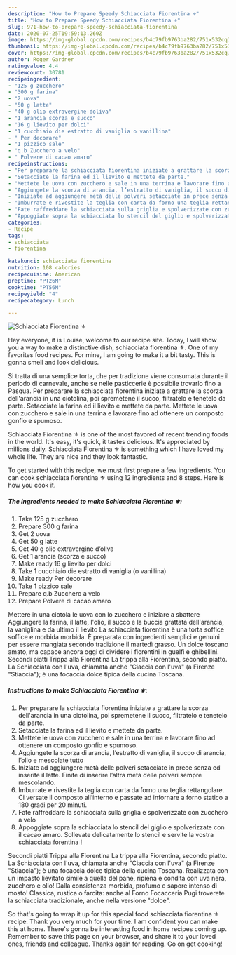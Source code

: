 ```yaml
---
description: "How to Prepare Speedy Schiacciata Fiorentina ⚜️"
title: "How to Prepare Speedy Schiacciata Fiorentina ⚜️"
slug: 971-how-to-prepare-speedy-schiacciata-fiorentina
date: 2020-07-25T19:59:13.260Z
image: https://img-global.cpcdn.com/recipes/b4c79fb9763ba282/751x532cq70/schiacciata-fiorentina-⚜️-recipe-main-photo.jpg
thumbnail: https://img-global.cpcdn.com/recipes/b4c79fb9763ba282/751x532cq70/schiacciata-fiorentina-⚜️-recipe-main-photo.jpg
cover: https://img-global.cpcdn.com/recipes/b4c79fb9763ba282/751x532cq70/schiacciata-fiorentina-⚜️-recipe-main-photo.jpg
author: Roger Gardner
ratingvalue: 4.4
reviewcount: 30781
recipeingredient:
- "125 g zucchero"
- "300 g farina"
- "2 uova"
- "50 g latte"
- "40 g olio extravergine doliva"
- "1 arancia scorza e succo"
- "16 g lievito per dolci"
- "1 cucchiaio die estratto di vaniglia o vanillina"
- " Per decorare"
- "1 pizzico sale"
- "q.b Zucchero a velo"
- " Polvere di cacao amaro"
recipeinstructions:
- "Per preparare la schiacciata fiorentina iniziate a grattare la scorza dell&#39;arancia in una ciotolina, poi spremetene il succo, filtratelo e tenetelo da parte."
- "Setacciate la farina ed il lievito e mettete da parte."
- "Mettete le uova con zucchero e sale in una terrina e lavorare fino ad ottenere un composto gonfio e spumoso."
- "Aggiungete la scorza di arancia, l’estratto di vaniglia, il succo di arancia, l’olio e mescolate tutto"
- "Iniziate ad aggiungere metà delle polveri setacciate in prece senza ed inserite il latte. Finite di inserire l’altra metà delle polveri sempre mescolando."
- "Imburrate e rivestite la teglia con carta da forno una teglia rettangolare. Ci versate il composto all’interno e passate ad infornare a forno statico a 180 gradi per 20 minuti."
- "Fate raffreddare la schiacciata sulla griglia e spolverizzate con zucchero a velo"
- "Appoggiate sopra la schiacciata lo stencil del giglio e spolverizzate con il cacao amaro. Sollevate delicatamente lo stencil e servite la vostra schiacciata forentina !"
categories:
- Recipe
tags:
- schiacciata
- fiorentina

katakunci: schiacciata fiorentina 
nutrition: 108 calories
recipecuisine: American
preptime: "PT26M"
cooktime: "PT56M"
recipeyield: "4"
recipecategory: Lunch

---
```



![Schiacciata Fiorentina ⚜️](https://img-global.cpcdn.com/recipes/b4c79fb9763ba282/751x532cq70/schiacciata-fiorentina-⚜️-recipe-main-photo.jpg)

Hey everyone, it is Louise, welcome to our recipe site. Today, I will show you a way to make a distinctive dish, schiacciata fiorentina ⚜️. One of my favorites food recipes. For mine, I am going to make it a bit tasty. This is gonna smell and look delicious.

Si tratta di una semplice torta, che per tradizione viene consumata durante il periodo di carnevale, anche se nelle pasticcerie è possibile trovarlo fino a Pasqua. Per preparare la schiacciata fiorentina iniziate a grattare la scorza dell&#39;arancia in una ciotolina, poi spremetene il succo, filtratelo e tenetelo da parte. Setacciate la farina ed il lievito e mettete da parte. Mettete le uova con zucchero e sale in una terrina e lavorare fino ad ottenere un composto gonfio e spumoso.

Schiacciata Fiorentina ⚜️ is one of the most favored of recent trending foods in the world. It's easy, it's quick, it tastes delicious. It's appreciated by millions daily. Schiacciata Fiorentina ⚜️ is something which I have loved my whole life. They are nice and they look fantastic.


To get started with this recipe, we must first prepare a few ingredients. You can cook schiacciata fiorentina ⚜️ using 12 ingredients and 8 steps. Here is how you cook it.

<!--inarticleads1-->

##### The ingredients needed to make Schiacciata Fiorentina ⚜️:

1. Take 125 g zucchero
1. Prepare 300 g farina
1. Get 2 uova
1. Get 50 g latte
1. Get 40 g olio extravergine d’oliva
1. Get 1 arancia (scorza e succo)
1. Make ready 16 g lievito per dolci
1. Take 1 cucchiaio die estratto di vaniglia (o vanillina)
1. Make ready  Per decorare
1. Take 1 pizzico sale
1. Prepare q.b Zucchero a velo
1. Prepare  Polvere di cacao amaro


Mettere in una ciotola le uova con lo zucchero e iniziare a sbattere Aggiungere la farina, il latte, l&#39;olio, il succo e la buccia grattata dell&#39;arancia, la vaniglina e da ultimo il lievito La schiacciata fiorentina è una torta soffice soffice e morbida morbida. È preparata con ingredienti semplici e genuini per essere mangiata secondo tradizione il martedì grasso. Un dolce toscano amato, ma capace ancora oggi di dividere i fiorentini in guelfi e ghibellini. Secondi piatti Trippa alla Fiorentina La trippa alla Fiorentina, secondo piatto. La Schiacciata con l&#39;uva, chiamata anche &#34;Ciaccia con l&#39;uva&#34; (a Firenze &#34;Stiaccia&#34;); è una focaccia dolce tipica della cucina Toscana. 

<!--inarticleads2-->

##### Instructions to make Schiacciata Fiorentina ⚜️:

1. Per preparare la schiacciata fiorentina iniziate a grattare la scorza dell&#39;arancia in una ciotolina, poi spremetene il succo, filtratelo e tenetelo da parte.
1. Setacciate la farina ed il lievito e mettete da parte.
1. Mettete le uova con zucchero e sale in una terrina e lavorare fino ad ottenere un composto gonfio e spumoso.
1. Aggiungete la scorza di arancia, l’estratto di vaniglia, il succo di arancia, l’olio e mescolate tutto
1. Iniziate ad aggiungere metà delle polveri setacciate in prece senza ed inserite il latte. Finite di inserire l’altra metà delle polveri sempre mescolando.
1. Imburrate e rivestite la teglia con carta da forno una teglia rettangolare. Ci versate il composto all’interno e passate ad infornare a forno statico a 180 gradi per 20 minuti.
1. Fate raffreddare la schiacciata sulla griglia e spolverizzate con zucchero a velo
1. Appoggiate sopra la schiacciata lo stencil del giglio e spolverizzate con il cacao amaro. Sollevate delicatamente lo stencil e servite la vostra schiacciata forentina !


Secondi piatti Trippa alla Fiorentina La trippa alla Fiorentina, secondo piatto. La Schiacciata con l&#39;uva, chiamata anche &#34;Ciaccia con l&#39;uva&#34; (a Firenze &#34;Stiaccia&#34;); è una focaccia dolce tipica della cucina Toscana. Realizzata con un impasto lievitato simile a quella del pane, ripiena e condita con uva nera, zucchero e olio! Dalla consistenza morbida, profumo e sapore intenso di mosto! Classica, rustica o farcita: anche al Forno Focacceria Pugi troverete la schiacciata tradizionale, anche nella versione &#34;dolce&#34;. 

So that's going to wrap it up for this special food schiacciata fiorentina ⚜️ recipe. Thank you very much for your time. I am confident you can make this at home. There's gonna be interesting food in home recipes coming up. Remember to save this page on your browser, and share it to your loved ones, friends and colleague. Thanks again for reading. Go on get cooking!
